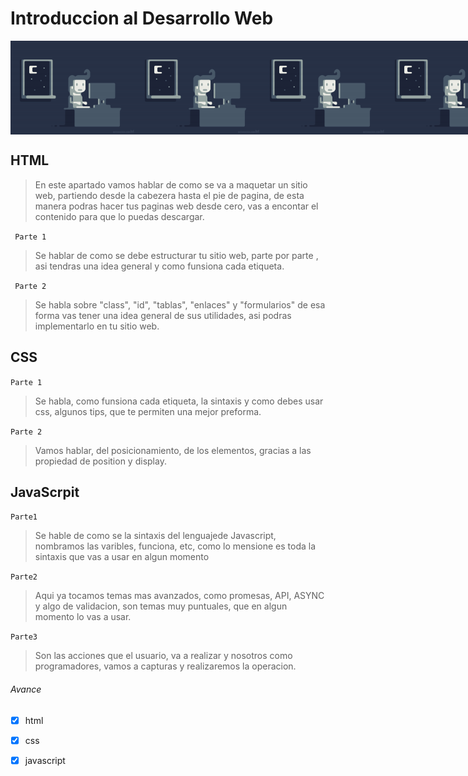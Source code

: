 # Introduccion al Desarrollo Web
<div style="display: flex; justify-content: space-evenly; margin-bottom: 25px;">
    <img src="img/programacion.gif" width=200>
    <img src="img/programacion.gif" width=200>
    <img src="img/programacion.gif" width=200>  
    <img src="img/programacion.gif" width=200>
</div>

## HTML

>  En este apartado vamos hablar de como se va a maquetar un sitio web, partiendo desde la cabezera hasta el pie de pagina, de esta manera podras hacer tus paginas web desde cero, vas a encontar el contenido para que lo puedas descargar.

` Parte 1`

> Se  hablar de como se debe estructurar tu sitio web, parte por parte , asi tendras una idea general y como funsiona cada etiqueta.

` Parte 2`

> Se habla sobre "class", "id", "tablas", "enlaces" y "formularios" de esa forma vas tener una idea general de sus utilidades, asi podras implementarlo en tu sitio web.

## CSS

`Parte 1`

> Se habla, como funsiona cada etiqueta, la sintaxis y como debes usar css, algunos tips, que te permiten una mejor preforma.

`Parte 2`

> Vamos hablar, del posicionamiento, de los elementos, gracias a las propiedad de position y display.
## JavaScrpit

`Parte1`

> Se hable de como se la sintaxis del lenguajede Javascript, nombramos las varibles, funciona, etc, como lo mensione es toda la sintaxis que vas a usar en algun momento

`Parte2`

>Aqui ya tocamos temas mas avanzados, como promesas, API, ASYNC y algo de validacion, son temas muy puntuales, que en algun momento lo vas a usar. 

`Parte3`

> Son las acciones que el usuario, va a realizar y nosotros como programadores, vamos a capturas y realizaremos la operacion.


######  Avance

* [x] html
* [x] css
* [x] javascript


